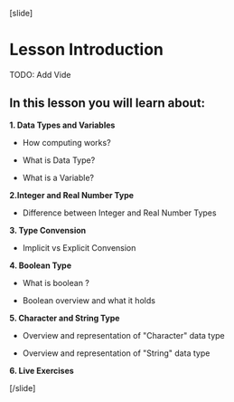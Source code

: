 [slide]
# Lesson Introduction

TODO: Add Vide

## In this lesson you will learn about:

**1. Data Types and Variables**

- How computing works?

- What is Data Type?

- What is a Variable?

**2.Integer and Real Number Type**

- Difference between Integer and Real Number Types

**3. Type Convension**

- Implicit vs Explicit Convension

**4. Boolean Type**

- What is boolean ?

- Boolean overview and what it holds

**5. Character and String Type**

- Overview and representation of "Character" data type

- Overview and representation of "String" data type

**6. Live Exercises**




[/slide]
